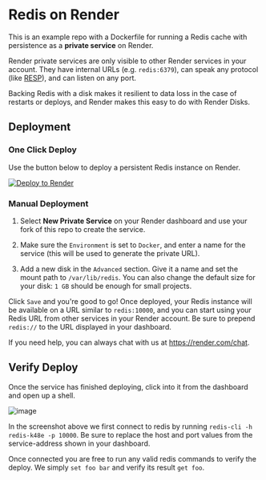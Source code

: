 # Redis on Render

This is an example repo with a Dockerfile for running a Redis cache with persistence as a **private service** on Render.

Render private services are only visible to other Render services in your account. They have internal URLs (e.g. `redis:6379`), can speak any protocol (like [RESP](https://redis.io/topics/protocol)), and can listen on any port.

Backing Redis with a disk makes it resilient to data loss in the case of restarts or deploys, and Render makes this easy to do with Render Disks.

## Deployment

### One Click Deploy

Use the button below to deploy a persistent Redis instance on Render.

[![Deploy to Render](http://render.com/images/deploy-to-render-button.svg)](https://render.com/deploy)

### Manual Deployment

1. Select **New Private Service** on your Render dashboard and use your fork of this repo to create the service.

2. Make sure the `Environment` is set to `Docker`, and enter a name for the service (this will be used to generate the private URL). 

3. Add a new disk in the `Advanced` section. Give it a name and set the mount path to `/var/lib/redis`. You can also change the default size for your disk: `1 GB` should be enough for small projects.

Click `Save` and you're good to go! Once deployed, your Redis instance will be available on a URL similar to `redis:10000`, and you can start using your Redis URL from other services in your Render account. Be sure to prepend `redis://` to the URL displayed in your dashboard.

If you need help, you can always chat with us at https://render.com/chat.

## Verify Deploy

Once the service has finished deploying, click into it from the dashboard and open up a shell.

![image](https://user-images.githubusercontent.com/1732414/76480167-2cd6b180-63cb-11ea-851c-e179dd1d344d.png)

In the screenshot above we first connect to redis by running `redis-cli -h redis-k48e -p 10000`. Be sure to replace the host and port values from the service-address shown in your dashboard.

Once connected you are free to run any valid redis commands to verify the deploy. We simply `set foo bar` and verify its result `get foo`. 

